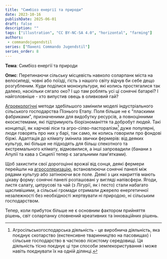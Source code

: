 ```yaml
---
title: "Симбіоз енергії та природи"
date: 2023-10-16
publishDate: 2025-06-01
draft: false
description: ""
tags: ["illustration", "CC BY-NC-SA 4.0", "horizontal", "farming"]
authors:
 - commandojugendstil
series: ["Панелі Commando Jugendstil"]
series_order: 8
---
```


**Тема**: 
Симбіоз енергії та природи

**Опис**:
Перетинаючи сільську місцевість навколо соларпанк міста на велосипеді, човні або поїзді, гість з нашого світу відчув би себе дещо розгубленим.
Куди поділися монокультури, які колись простягалися так далеко, наскільки сягало око? І що там роблять усі ці сонячні батареї? І найголовніше - хто випустив овець в оливковий гай?

[Агроекологічні](https://uk.wikipedia.org/wiki/%D0%90%D0%B3%D1%80%D0%BE%D0%B5%D0%BA%D0%BE%D0%BB%D0%BE%D0%B3%D1%96%D1%8F) методи здебільшого замінили моделі індустріального сільського господарства Пізнього Етапу. 
Поля більше не є "пласкими фабриками", призначеними для видобутку ресурсів, а повноцінними екосистемами, які підтримують біорізноманіття та добробут людей.
Такі концепції, як харчові ліси та агро-сілво-пасторалізм[^1] дуже популярні, люди говорять про них у барі, так само, як колись говорили про фондові біржі.
Адаптація до клімату змінила звички фермерів: від деяких культур, які більше не підходять для більш спекотного та екстремального клімату, відмовилися, а інші запровадили (банани з Апулії та кава з Сицилії тепер є загальними пам'ятками).

Щоб захистити свої дорогоцінні врожаї від сонця, деякі фермери перейшли на [агросоляризацію](https://uk.wikipedia.org/wiki/%D0%90%D0%B3%D1%80%D0%BE%D0%B2%D0%BE%D0%BB%D1%8C%D1%82%D0%B0%D1%97%D0%BA%D0%B0), встановлюючи сонячні панелі між рядами культур або затінюючи все поле. Деякі з цих накриттів мають цікаву форму: сонячні панелі розташовані у вигляді напівсфери.
Ягоди, листя салату, цитрусові та чай (з Лігурії, як і песто) стали набагато щасливішими, а сільські громади отримали джерело енергетичної незалежності без необхідності жертвувати ні природою, ні сільським господарством.

Тепер, коли прибуток більше не є основним фактором прийняття рішень, світ соларпанку сповнений креативних та інноваційних 
рішень.

[^1]: Агросільськогосподарська діяльність - це виробнича діяльність, яка поєднує скотарство (екстенсивне тваринництво на пасовищах) і сільське господарство в частково лісистому середовищі. Ця діяльність тісно поєднує ці три способи землекористування і може навіть поєднувати їх на одній ділянці.
